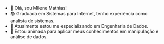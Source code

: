 - 👋 Olá, sou Milene Mathias!
- 📚 Graduada em Sistemas para Internet, tenho experiência como analista de sistemas.
- 🌱 Atualmente estou me especializando em Engenharia de Dados.
- 👀 Estou animada para aplicar meus conhecimentos em manipulação e análise de dados.

<!---
milenemathias/milenemathias is a ✨ special ✨ repository because its `README.md` (this file) appears on your GitHub profile.
You can click the Preview link to take a look at your changes.
--->
